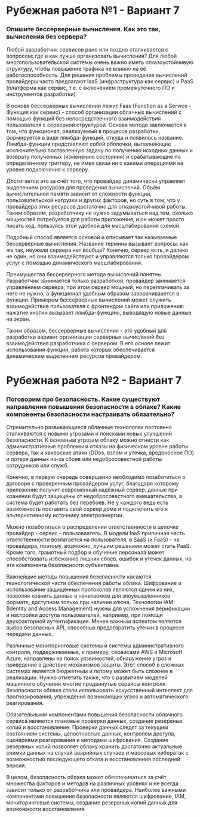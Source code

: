 # Рубежная работа №1 - Вариант 7

### Опишите бессерверные вычисления. Как это так, вычисления без сервера?

Любой разработчик сервисов рано или поздно сталкивается с вопросом: где и как лучше организовать вычисления? Для любой многопользовательской системы очень важно иметь отказоустойчивую структуру, чтобы повышение трафика не влияло на её работоспособность. Для решения проблемы проведения вычислений провайдеры часто предлагают IaaS (инфраструктура как сервис) и PaaS (платформа как сервис, т.е. с включением промежуточного ПО и инструментов разработки).

В основе бессерверных вычислений лежит Faas (Function as a Service - Функция как сервис) - способ организации облачных вычислений с помощью функций без непосредственного взаимодействия пользователя с серверной структурой. Основа метода заключается в том, что функционал, реализуемый в процессе разработки, формируется в виде лямбда-функций, откуда и появилось название. Лямбда-функции представляют собой оболочки, выполняющие исключительно поставленную задачу по получению исходных данных и возврату полученных (изменению состояния) и срабатывающие по определённому триггеру, не имея связи ни с какими операциями на уровне подключения к серверу.

Достигается это за счёт того, что провайдер динамически управляет выделением ресурсов для проведения вычислений. Объём вычислительной памяти зависит от сложности функции, пользовательской нагрузки и других факторов, но суть в том, что у провайдера этих ресурсов достаточно для отказоустойчивой работы. Таким образом, разработчику не нужно задумываться над тем, сколько мощностей потребуется для работы приложения, и он может просто писать код, пользуясь этой удобной для масштабирования схемой.

Подобный способ является основой и описывает так называемые бессерверные вычисления. Название термина вызывает вопросы: как же так, неужели сервера нет вообще? Конечно, сервер есть, и далеко не один, но они взаимодействуют и управляются только провайдером услуг с помощью динамического масштабирования.

Преимущества бессерверного метода вычислений понятны. Разработчик занимается только разработкой, провайдер занимается управлением сервера, при этом сервер мощный, но переплачивать за него не нужно, а функционал удобным образом заворачиваается в функции. Примером бессерверных вычислений может служить взаимодействие пользователя с фронтендом сайта или приложения: нажатие кнопки вызывает лямбда-функцию, выводящую новые данные на экран.

Таким образом, бессерверные вычисления - это удобный для разработки вариант организации серверных вычислений без взаимодействия разработчика с сервером. В его основе лежит использования функций, работа которых обеспечивается динамическим выделением ресурсов провайдером.

# Рубежная работа №2 - Вариант 7

### Поговорим про безопасность. Какие существуют направления повышения безопасности в облаке? Какие компоненты безопасности настраивать обязательно?

Стремительно развивающиеся облачные технологии постоянно сталкиваются с новыми угрозами и поисками новых улучшений безопасности. К основным угрозам облаку можно отнести как административные проблемы и отказы на физическом уровне работы сервера, так и хакерские атаки (DDos, взлом и утечка, вредоносное ПО) и потеря данных из-за сбоев или недобросовестной работы сотрудников или служб.

Конечно, в первую очередь совершенно необходимо позаботиться о договоре с проверенным провайдером услуг, благодаря которому приложение получит современный надёжный сервер, данные при хранении будут защищены от недобросовестного вмешательства, а система будет работать без перебоев. Не у каждого ведь есть возможность поставить свой сервер дома и подключить его к альтернативному источнику электроэнергии.

Можно позаботиться о распределении ответственности в цепочке провайдер - сервис - пользоваатель. В модели IaaS приличная часть ответственности возлагается на пользователя, в SaaS (и FaaS) - на провайдера, поэтому, возможно, лучшим решением может стать PaaS. Кроме того, грамотный подбор и обучение персонала может способствовать избежанию лишних сбоев, ошибок и утечек данных, но эта компонента безопасности субъективна.

Важнейшие методы повышения безопасности касаются технологической части обеспечения работы облака. Шифрование и использование защищённых протоколов являются одним из них, позволяя хранить данные в нечитаемом для злоумышленников формате, доступном только при наличии ключа. Технологии IAM (Identity and Access Management) нужны для усложнения верификации и настройки доступа пользователей, например, при помощи двухфакторной аутентификации. Менее важным аспектом является выбор безопасных API, способных предотвратить утечки в процессе передачи данных.

Различные мониторинговые системы и системы административного контроля, поддерживаемые, к примеру, сервисами AWS и Microsoft Azure, направлены на поиск уязвимостей, обнаружение угроз и приведение в действие механизмов защиты. Этот способ в сложных системах является бюджетным и потому может быть сложнее в реализации. Нужно отметить также, что с развитием моделей машинного обучения многие продвинутые сервисы контроля безопасности облака стали использовать искусственный интеллект для прогнозирования, упреждения возникающих угроз и автоматического реагирования.

Обязательными компонентами повышения безопасности облачного сервиса являются плановые проверки данных, создание резервных копий и восстановление. Проверки данных следят за текущим состоянием системы, целостностью данных, контролем доступа, сценариями реагирования и методами шифрования. Создание резервных копий позволяет облаку хранить достаточно актуальные снимки данных на случай аварийных случаев и массовых кибератак с возможностью последующего отката и восстановления последней версии.

В целом, безопасность облака может обеспечиваться за счёт множества факторов и методов на различных уровнях и не всегда зависит только от разработчика или провайдера. Наиболее важными компонентами повышения безопасности являются шифрование, IAM, мониторинговые системы, создание резервных копий данных для возможности восстановления.
